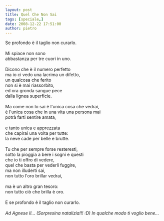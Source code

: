 ```yaml
---
layout: post
title: Quel Che Non Sai
tags: [speciale,]
date: 2008-12-22 17:51:00
author: pietro
---
```

Se profondo è il taglio non curarlo.<br/><br/>Mi spiace non sono<br/>abbastanza per tre cuori in uno.<br/><br/>Dicono che è il numero perfetto<br/>ma io ci vedo una lacrima un difetto,<br/>un qualcosa che ferito<br/>non si è mai riassorbito,<br/>ed ora gronda sangue pece<br/>dalla lignea superficie.<br/><br/>Ma come non lo sai è l'unica cosa che vedrai,<br/>è l'unica cosa che in una vita una persona mai<br/>potrà farti sentire amata,<br/><br/>e tanto unica e apprezzata<br/>che capirai una volta per tutte:<br/>la neve cade per belle e brutte.<br/><br/>Tu che per sempre forse resteresti,<br/>sotto la pioggia a bere i sogni e questi<br/>che io ti offro di vedere,<br/>quel che basta per vederli fuggire,<br/>ma non illuderti sai,<br/>non tutto l'oro brillar vedrai,<br/><br/>ma è un altro gran tesoro:<br/>non tutto ciò che brilla è oro.<br/><br/>E se profondo è il taglio non curarlo.<br/><br/><span style="font-style: italic">Ad Agnese II... (Sorpresina natalizia!!! :D) In qualche modo ti voglio bene...</span>
